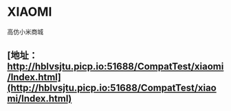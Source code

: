 # XIAOMI
高仿小米商城

## [地址：http://hblvsjtu.picp.io:51688/CompatTest/xiaomi/Index.html](http://hblvsjtu.picp.io:51688/CompatTest/xiaomi/Index.html)
